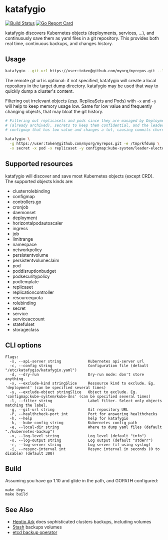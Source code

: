 # katafygio

[![Build Status](https://travis-ci.org/bpineau/katafygio.svg?branch=master)](https://travis-ci.org/bpineau/katafygio)
[![Go Report Card](https://goreportcard.com/badge/github.com/bpineau/katafygio)](https://goreportcard.com/report/github.com/bpineau/katafygio)

katafygio discovers Kubernetes objects (deployments, services, ...),
and continuously save them as yaml files in a git repository.
This provides both real time, continuous backups, and changes history.

## Usage

```bash
katafygio --git-url https://user:token@github.com/myorg/myrepos.git --local-dir /tmp/kfdump
```

The remote git url is optional: if not specified, katafygio will create a local
repository in the target dump directory. katafygio may be used that way to
quickly dump a cluster's content.

Filtering out irrelevant objects (esp. ReplicaSets and Pods) with `-x` and `-y`
will help to keep memory usage low. Same for low value and frequently changing
objects, that may bloat the git history.


```bash
# Filtering out replicasets and pods since they are managed by Deployments
# (already archived), secrets to keep them confidential, and the leader-elector
# configmap that has low value and changes a lot, causing commits churn.

katafygio \
  -g https://user:token@github.com/myorg/myrepos.git -e /tmp/kfdump \
  -x secret -x pod -x replicaset -y configmap:kube-system/leader-elector
```

## Supported resources

katafygio will discover and save most Kubernetes objects (except CRD).
The supported objects kinds are:

* clusterrolebinding
* configmap
* controllers.go
* cronjob
* daemonset
* deployment
* horizontalpodautoscaler
* ingress
* job
* limitrange
* namespace
* networkpolicy
* persistentvolume
* persistentvolumeclaim
* pod
* poddisruptionbudget
* podsecuritypolicy
* podtemplate
* replicaset
* replicationcontroller
* resourcequota
* rolebinding
* secret
* service
* serviceaccount
* statefulset
* storageclass


## CLI options

```
Flags:
  -s, --api-server string            Kubernetes api-server url
  -c, --config string                Configuration file (default "/etc/katafygio/katafygio.yaml")
  -d, --dry-run                      Dry-run mode: don't store anything.
  -x, --exclude-kind stringSlice     Ressource kind to exclude. Eg. 'deployment' (can be specified several times)
  -y, --exclude-object stringSlice   Object to exclude. Eg. 'configmap:kube-system/kube-dns' (can be specified several times)
  -l, --filter string                Label filter. Select only objects matching the label.
  -g, --git-url string               Git repository URL
  -P, --healthcheck-port int         Port for answering healthchecks
  -h, --help                         help for katafygio
  -k, --kube-config string           Kubernetes config path
  -e, --local-dir string             Where to dump yaml files (default "./kubernetes-backup")
  -v, --log-level string             Log level (default "info")
  -o, --log-output string            Log output (default "stderr")
  -r, --log-server string            Log server (if using syslog)
  -i, --resync-interval int          Resync interval in seconds (0 to disable) (default 300)
```

## Build

Assuming you have go 1.10 and glide in the path, and GOPATH configured:

```shell
make deps
make build
```

## See Also

* [Heptio Ark](https://github.com/heptio/ark) does sophisticated clusters backups, including volumes
* [Stash](https://github.com/appscode/stash) backups volumes
* [etcd backup operator](https://coreos.com/operators/etcd/docs/latest/user/walkthrough/backup-operator.html)

